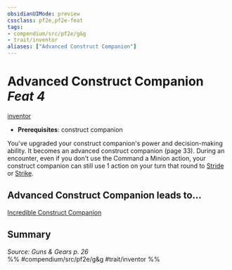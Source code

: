 ```yaml
---
obsidianUIMode: preview
cssclass: pf2e,pf2e-feat
tags:
- compendium/src/pf2e/g&g
- trait/inventor
aliases: ["Advanced Construct Companion"]
---
```

# Advanced Construct Companion  *Feat 4*  
[inventor](../../Rules/traits/inventor-g-g.md)  

- **Prerequisites**: construct companion

You've upgraded your construct companion's power and decision-making ability. It becomes an advanced construct companion (page 33). During an encounter, even if you don't use the Command a Minion action, your construct companion can still use 1 action on your turn that round to [Stride](../../Rules/actions/stride.md) or [Strike](../../Rules/actions/strike.md).

## Advanced Construct Companion leads to...

[Incredible Construct Companion](incredible-construct-companion-g-g.md)

## Summary

*Source: Guns & Gears p. 26*  
%% #compendium/src/pf2e/g&g #trait/inventor %%